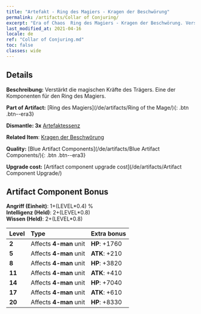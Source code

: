 ```yaml
---
title: "Artefakt - Ring des Magiers - Kragen der Beschwörung"
permalink: /artifacts/Collar of Conjuring/
excerpt: "Era of Chaos  Ring des Magiers - Kragen der Beschwörung. Verstärkt die magischen Kräfte des Trägers. Eine der Komponenten für den Ring des Magiers."
last_modified_at: 2021-04-16
locale: de
ref: "Collar of Conjuring.md"
toc: false
classes: wide
---
```




## Details

 **Beschreibung:** Verstärkt die magischen Kräfte des Trägers. Eine der Komponenten für den Ring des Magiers.

 **Part of Artifact:** [Ring des Magiers](/de/artifacts/Ring of the Mage/){: .btn .btn--era3}

 **Dismantle: 3x** [Artefaktessenz](/de/Items/con_905/)

 **Related Item**: [Kragen der Beschwörung](/de/Items/art_115/)

 **Quality:** [Blue Artifact Components](/de/artifacts/Blue Artifact Components/){: .btn .btn--era3}

 **Upgrade cost:** [Artifact component upgrade cost](/de/artifacts/Artifact Component Upgrade/)

## Artifact Component Bonus

  **Angriff (Einheit)**: 1+(LEVEL\*0.4) %<br/>**Intelligenz (Held)**: 2+(LEVEL\*0.8)<br/>**Wissen (Held)**: 2+(LEVEL\*0.8)

  |  Level  | Type |    Extra bonus  | 
  |:--------|:-----|:----------------| 
  | **2** | Affects **4-man** unit | **HP**: +1760 | 
  | **5** | Affects **4-man** unit | **ATK**: +210 | 
  | **8** | Affects **4-man** unit | **HP**: +3820 | 
  | **11** | Affects **4-man** unit | **ATK**: +410 | 
  | **14** | Affects **4-man** unit | **HP**: +7040 | 
  | **17** | Affects **4-man** unit | **ATK**: +610 | 
  | **20** | Affects **4-man** unit | **HP**: +8330 | 
